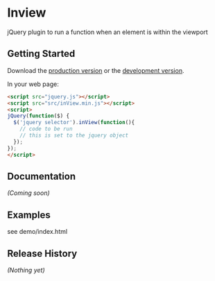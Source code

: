 # Inview

jQuery plugin to run a function when an element is within the viewport

## Getting Started
Download the [production version][min] or the [development version][max].

[min]: https://raw.github.com/kevchapman/inView/master/dist/inView.min.js
[max]: https://raw.github.com/kevchapman/inView/master/dist/inView.js

In your web page:

```html
<script src="jquery.js"></script>
<script src="src/inView.min.js"></script>
<script>
jQuery(function($) {
  $('jquery selector').inView(function(){
  	// code to be run
  	// this is set to the jquery object
  });
});
</script>
```

## Documentation
_(Coming soon)_

## Examples
see demo/index.html

## Release History
_(Nothing yet)_
